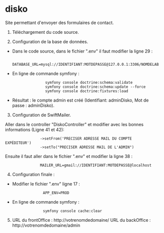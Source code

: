 # disko
Site permettant d'envoyer des formulaires de contact.

1) Téléchargement du code source.

2) Configuration de la base de données.

- Dans le code source, dans le fichier ".env" il faut modifier la ligne 29 :

                      DATABASE_URL=mysql://IDENTIFIANT:MOTDEPASSE@127.0.0.1:3306/NOMDELABASEDEDONNEES
                      
 - En ligne de commande symfony :
                        
                      symfony console doctrine:schema:validate
                      symfony console doctrine:schema:update --force
                      symfony console doctrine:fixtures:load
                      
- Résultat : le compte admin est créé (Identifiant: adminDisko, Mot de passe : adminDisko).


3) Configuration de SwiftMailer.

Aller dans le controller "DiskoController" et modifier avec les bonnes informations (Ligne 41 et 42):

                    ->setFrom('PRECISER ADRESSE MAIL DU COMPTE EXPÉDITEUR')
                    ->setTo("PRECISER ADRESSE MAIL DE L'ADMIN")
                    
Ensuite il faut aller dans le fichier ".env" et modifier la ligne 38 :

                    MAILER_URL=gmail://IDENTIFIANT:MOTDEPASSE@localhost

4) Configuration finale :
- Modifier le fichier ".env" ligne 17 :

                    APP_ENV=PROD

- En ligne de commande symfony :

                    symfony console cache:clear

5) URL du frontOffice : http://votrenomdedomaine/
URL du backOffice : http://votrenomdedomaine/admin

                    
